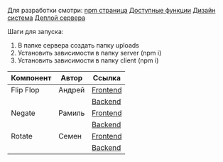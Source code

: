 Для разработки смотри:
[npm страница](https://www.npmjs.com/package/sharp)
[Доступные функции](https://sharp.pixelplumbing.com/api-operation)
[Дизайн система](<https://www.figma.com/file/iN9rvjMLHK9OYj9zDSNb0r/Components-UI-Kit-(Community)?node-id=237:136709&mode=dev>)
[Деплой сервера](https://render.com/)

Шаги для запуска:

1. В папке сервера создать папку uploads
2. Установить зависимости в папку server (npm i)
3. Установить зависимости в папку client (npm i)

| Компонент | Автор  | Ссылка                                                                                                        |
| --------- | ------ | ------------------------------------------------------------------------------------------------------------- |
| Flip Flop | Андрей | [Frontend](https://github.com/GitStudentSem/photo_editor/tree/master/client/src/components/Flip)              |
|           |        | [Backend](https://github.com/GitStudentSem/photo_editor/blob/master/server/controllers/flipController.js)     |
| Negate    | Рамиль | [Frontend](https://github.com/GitStudentSem/photo_editor/tree/master/client/src/components/Negative)          |
|           |        | [Backend](https://github.com/GitStudentSem/photo_editor/blob/master/server/controllers/negativeController.js) |
| Rotate    | Семен  | [Frontend](https://github.com/GitStudentSem/photo_editor/tree/master/client/src/components/Rotate)            |
|           |        | [Backend](https://github.com/GitStudentSem/photo_editor/blob/master/server/controllers/rotateController.js)   |
